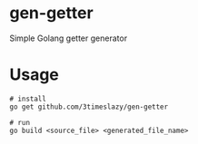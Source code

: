 # gen-getter
Simple Golang getter generator

# Usage 
```
# install
go get github.com/3timeslazy/gen-getter

# run
go build <source_file> <generated_file_name>
```